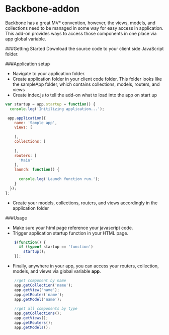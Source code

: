 ﻿# Backbone-addon

Backbone has a great MV* convention, however, the views, models, and collections need to be managed in some way for easy access in application. This add-on provides ways to access those components in one place via app global variable.

###Getting Started
 Download the source code to your client side JavaScript folder.


###Application setup
* Navigate to your application folder.
* Create application folder in your client code folder. This folder looks like the sampleApp folder, which contains collections, models, routers, and views
* Create index.js to tell the add-on what to load into the app on start up

``` javascript
var startup = app.startup = function() {
  console.log('Initilizing application...');

 app.application({
    name: 'Sample app',
    views: [
      
    ],
    collections: [
     
    ],
    routers: [
      'Main'
    ],
    launch: function() {
     
      console.log('Launch function run.');
    }
  });
};
```
* Create your models, collections, routers, and views accordingly in the application folder

###Usage
* Make sure your html page reference your javascript code. 
* Trigger application startup function in your HTML page.
```javascript
    $(function() {
      if (typeof startup == 'function')
        startup();
    });

```

* Finally, anywhere in your app, you can access your routers, collection, models, and views via global variable **app**.

```javascript
	//get component by name
	app.getCollection('name');
	app.getView('name');
	app.getRouter('name');
	app.getModel('name');
	
	//get all components by type
	app.getCollections();
	app.getViews();
	app.getRouters();
	app.getModels();

```
